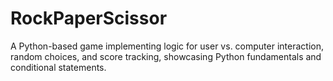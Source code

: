 # RockPaperScissor
A Python-based game implementing logic for user vs. computer interaction, random choices, and score tracking, showcasing Python fundamentals and conditional statements.
